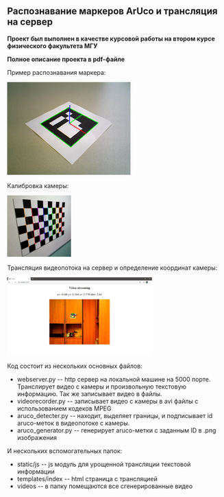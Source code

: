 ﻿## Распознавание маркеров ArUco и трансляция на сервер
**Проект был выполнен в качестве курсовой работы на втором курсе физического факультета МГУ**

**Полное описание проекта в pdf-файле**

Пример распознавания маркера:

![marker](./examples/marker.png)

Калибровка камеры:

<img src="./examples/calibration.jpg" style="zoom:30%;" />

Трансляция видеопотока на сервер и определение координат камеры:

<img src="./examples/streaming.jpg" alt="streaming" style="zoom: 33%;" />

Код состоит из нескольких основных файлов:

+ webserver.py -- http сервер на локальной машине на 5000 порте. Транслирует видео с камеры и произвольную текстовую информацию. Так же записывает видео в файлы.
+ videorecorder.py -- записывает видео с камеры в avi файлы с использованием кодеков MPEG
+ aruco_detecter.py -- находит, выделяет границы, и подписывает id aruco-меток в видеопотоке с камеры.
+ aruco_generator.py -- генерирует aruco-метки с заданным ID в .png изображения

И нескольких вспомогательных папок:

+ static/js -- js модуль для урощенной трансляции текстовой информации
+ templates/index -- html страница с трансляцией
+ videos -- в папку помещаются все сгенерированные видео
